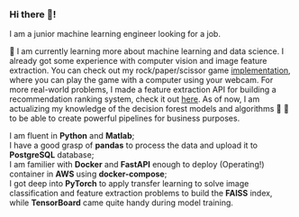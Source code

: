 ### Hi there :wave:!

I am a junior machine learning engineer looking for a job. 

🌱 I am currently learning more about machine learning and data science. I already got some experience with computer vision and image feature extraction. You can check out my rock/paper/scissor game [implementation](https://github.com/WitnessOfThe/computer-vision-rock-paper-scissors), where you can play the game with a computer using your webcam. For more real-world problems, I made a feature extraction API for building a recommendation ranking system, check it out [here](https://github.com/WitnessOfThe/facebook-marketplaces-recommendation-ranking-system).
As of now, I am actualizing my knowledge of the decision forest models and algorithms  :evergreen_tree: :deciduous_tree: to be able to create powerful pipelines for business purposes.

I am fluent in **Python** and **Matlab**; <br />
I have a good grasp of **pandas** to process the data and upload it to **PostgreSQL** database; <br />
I am familier with **Docker** and **FastAPI** enough to deploy (Operating!) container in **AWS** using **docker-compose**; <br />
I got deep into **PyTorch** to apply transfer learning to solve image classification and feature extraction problems to build the **FAISS** index, while **TensorBoard** came quite handy during model training.

<!--
**WitnessOfThe/WitnessOfThe** is a ✨ _special_ ✨ repository because its `README.md` (this file) appears on your GitHub profile.

Here are some ideas to get you started:

- 🔭 I’m currently working on ...
- 🌱 I’m currently learning ...
- 👯 I’m looking to collaborate on ...
- 🤔 I’m looking for help with ...
- 💬 Ask me about ...
- 📫 How to reach me: ...
- 😄 Pronouns: ...
- ⚡ Fun fact: ...
-->
